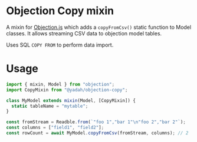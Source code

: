 # Objection Copy mixin

A mixin for [Objection.js](https://vincit.github.io/objection.js/) which
adds a `copyFromCsv()` static function to Model classes. It allows streaming
CSV data to objection model tables.

Uses SQL `COPY FROM` to perform data import.

# Usage

```js
import { mixin, Model } from "objection";
import CopyMixin from "@yadah/objection-copy";

class MyModel extends mixin(Model, [CopyMixin]) {
  static tableName = "mytable";
}

const fromStream = Readble.from(`"foo 1","bar 1"\n"foo 2","bar 2"`);
const columns = ["field1", "field2"];
const rowCount = await MyModel.copyFromCsv(fromStream, columns); // 2
```
